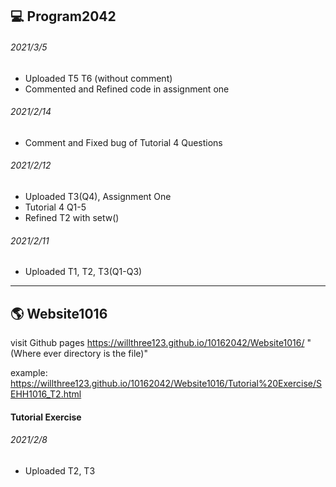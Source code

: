 ## 💻 Program2042

###### 2021/3/5

- Uploaded T5 T6 (without comment)
- Commented and Refined code in assignment one 

###### 2021/2/14

- Comment and Fixed bug of Tutorial 4 Questions

###### 2021/2/12

- Uploaded T3(Q4), Assignment One
- Tutorial 4 Q1-5
- Refined T2 with setw()

###### 2021/2/11

- Uploaded T1, T2, T3(Q1-Q3)

___

## 🌎 Website1016

visit Github pages https://willthree123.github.io/10162042/Website1016/ "(Where ever directory is the file)"

example: https://willthree123.github.io/10162042/Website1016/Tutorial%20Exercise/SEHH1016_T2.html

#### Tutorial Exercise

###### 2021/2/8

- Uploaded T2, T3
